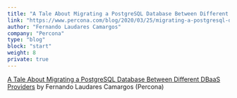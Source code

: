 ```yaml
---
title: "A Tale About Migrating a PostgreSQL Database Between Different DBaaS Providers"
link: "https://www.percona.com/blog/2020/03/25/migrating-a-postgresql-database-between-dbaas-providers/"
author: "Fernando Laudares Camargos"
company: "Percona"
type: "blog"
block: "start"
weight: 8
private: true
---
```


[A Tale About Migrating a PostgreSQL Database Between Different DBaaS Providers](https://www.percona.com/blog/2020/03/25/migrating-a-postgresql-database-between-dbaas-providers/) by Fernando Laudares Camargos (Percona)
